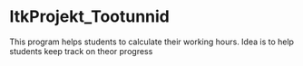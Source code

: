 # ItkProjekt_Tootunnid
This program helps students to calculate their working hours. Idea is to help students keep track on theor progress
